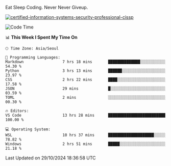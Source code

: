 Eat Sleep Coding.
Never Never Giveup.

[![certified-information-systems-security-professional-cissp](https://user-images.githubusercontent.com/44606727/157613689-acd84ec6-5f8f-4e79-89d9-a8d51f033634.png)](https://www.credly.com/badges/f394a010-85a0-450b-9136-8043af01d71c/public_url)

<!--START_SECTION:waka-->
![Code Time](http://img.shields.io/badge/Code%20Time-3%2C537%20hrs%2049%20mins-blue)

📊 **This Week I Spent My Time On** 

```text
🕑︎ Time Zone: Asia/Seoul

💬 Programming Languages: 
Markdown                 7 hrs 18 mins       ██████████████░░░░░░░░░░░   54.30 % 
Python                   3 hrs 13 mins       ██████░░░░░░░░░░░░░░░░░░░   23.97 % 
CSS                      2 hrs 22 mins       ████░░░░░░░░░░░░░░░░░░░░░   17.58 % 
JSON                     29 mins             █░░░░░░░░░░░░░░░░░░░░░░░░   03.59 % 
TOML                     2 mins              ░░░░░░░░░░░░░░░░░░░░░░░░░   00.30 % 

🔥 Editors: 
VS Code                  13 hrs 28 mins      █████████████████████████   100.00 % 

💻 Operating System: 
WSL                      10 hrs 37 mins      ████████████████████░░░░░   78.82 % 
Windows                  2 hrs 51 mins       █████░░░░░░░░░░░░░░░░░░░░   21.18 % 
```


 Last Updated on 29/10/2024 18:36:58 UTC
<!--END_SECTION:waka-->
